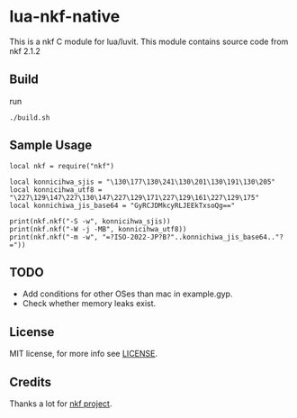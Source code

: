 # lua-nkf-native

This is a nkf C module for lua/luvit.
This module contains source code from nkf 2.1.2

## Build

run
```
./build.sh
```

## Sample Usage

```
local nkf = require("nkf")

local konnicihwa_sjis = "\130\177\130\241\130\201\130\191\130\205"
local konnicihwa_utf8 = "\227\129\147\227\130\147\227\129\171\227\129\161\227\129\175"
local konnichiwa_jis_base64 = "GyRCJDMkcyRLJEEkTxsoQg=="

print(nkf.nkf("-S -w", konnicihwa_sjis))
print(nkf.nkf("-W -j -MB", konnicihwa_utf8))
print(nkf.nkf("-m -w", "=?ISO-2022-JP?B?"..konnichiwa_jis_base64.."?="))
```

## TODO
* Add conditions for other OSes than mac in example.gyp.
* Check whether memory leaks exist.

## License

MIT license, for more info see [LICENSE](https://raw.github.com/hnakamur/luvit-c-module-example/master/LICENSE).

## Credits
Thanks a lot for [nkf project](http://sourceforge.jp/projects/nkf/).
